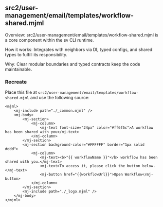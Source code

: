 ## src2/user-management/email/templates/workflow-shared.mjml

Overview: src2/user-management/email/templates/workflow-shared.mjml is a core component within the sv CLI runtime.

How it works: Integrates with neighbors via DI, typed configs, and shared types to fulfill its responsibility.

Why: Clear modular boundaries and typed contracts keep the code maintainable.

### Recreate

Place this file at `src2/user-management/email/templates/workflow-shared.mjml` and use the following source:

```
<mjml>
	<mj-include path="./_common.mjml" />
	<mj-body>
		<mj-section>
			<mj-column>
				<mj-text font-size="24px" color="#ff6f5c">A workflow has been shared with you</mj-text>
			</mj-column>
		</mj-section>
		<mj-section background-color="#FFFFFF" border="1px solid #ddd">
			<mj-column>
				<mj-text><b>"{{ workflowName }}"</b> workflow has been shared with you.</mj-text>
				<mj-text>To access it, please click the button below.</mj-text>
				<mj-button href="{{workflowUrl}}">Open Workflow</mj-button>
			</mj-column>
		</mj-section>
		<mj-include path="./_logo.mjml" />
	</mj-body>
</mjml>

```
